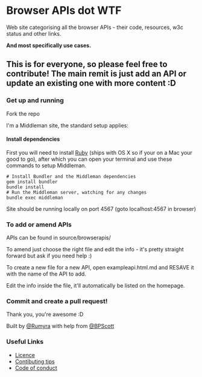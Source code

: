 # Browser APIs dot WTF

Web site categorising all the browser APIs - their code, resources, w3c status and other links.

**And most specifically use cases.**

## This is for everyone, so please feel free to contribute! The main remit is just add an API or update an existing one with more content :D

### Get up and running

Fork the repo

I'm a Middleman site, the standard setup applies:

#### Install dependencies

First you will need to install [Ruby](https://www.ruby-lang.org/en/documentation/installation/) (ships with OS X so if your on a Mac your good to go), after which you can open your terminal and
use these commands to setup Middleman.

```
# Install Bundler and the Middleman dependencies
gem install bundler
bundle install
# Run the Middleman server, watching for any changes
bundle exec middleman
```

Site should be running locally on port 4567 (goto localhost:4567 in browser)

### To add or amend APIs

APIs can be found in source/browserapis/

To amend just choose the right file and edit the info - it's pretty straight forward but ask if you need help :)

To create a new file for a new API, open exampleapi.html.md and RESAVE it with the name of the API to add.

Edit the info inside the file, it'll automatically be listed on the homepage.

### Commit and create a pull request!

Thank you, you're awesome :D

Built by [@Rumyra](https://twitter.com/Rumyra) with help from [@BPScott](https://twitter.com/BPScott)

### Useful Links

* [Licence](LICENSE)
* [Contibuting tips](CONTRIBUTING.md)
* [Code of conduct](CODEOFCONDUCT.md)
